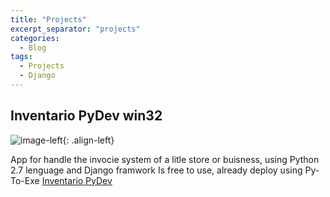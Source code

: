 ```yaml
---
title: "Projects"
excerpt_separator: "projects"
categories:
  - Blog
tags:
  - Projects
  - Django
---
```


## Inventario PyDev win32
![image-left]({{"/assets/images/Inventario-PyDev.jpg"|absolute_url}}){: .align-left}

App for handle the invocie system of a litle store or buisness, using Python 2.7 lenguage and  Django framwork
Is free to use, already deploy using Py-To-Exe
[Inventario PyDev](https://github.com/bash20cu/inventario_py_dev_0.5)
